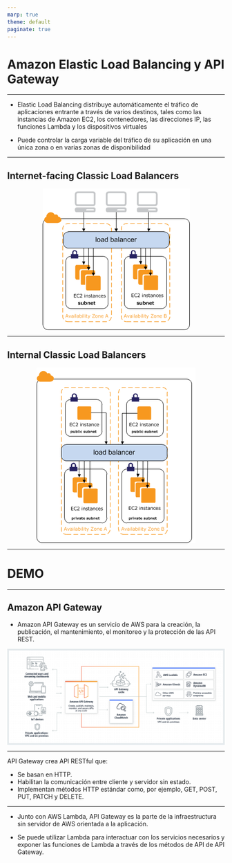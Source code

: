 ```yaml
---
marp: true
theme: default
paginate: true
---
```


<style>
img[alt~="center"] {
  display: block;
  margin: 0 auto;
}
</style>

# Amazon Elastic Load Balancing y API Gateway

---

- Elastic Load Balancing distribuye automáticamente el tráfico de aplicaciones entrante a través de varios destinos, tales como las instancias de Amazon EC2, los contenedores, las direcciones IP, las funciones Lambda y los dispositivos virtuales

- Puede controlar la carga variable del tráfico de su aplicación en una única zona o en varias zonas de disponibilidad

---

## Internet-facing Classic Load Balancers

![center](imgs/internet_facing_load_balancer.png)

---

## Internal Classic Load Balancers
![center](imgs/internal_load_balancer.png)

---

# DEMO

---
## Amazon API Gateway

- Amazon API Gateway es un servicio de AWS para la creación, la publicación, el mantenimiento, el monitoreo y la protección de las API REST.

![center](imgs/API-Gateway-How-Works.png)


---

API Gateway crea API RESTful que:
- Se basan en HTTP.
- Habilitan la comunicación entre cliente y servidor sin estado.
- Implementan métodos HTTP estándar como, por ejemplo, GET, POST, PUT, PATCH y DELETE.

---

- Junto con AWS Lambda, API Gateway es la parte de la infraestructura sin servidor de AWS orientada a la aplicación.

- Se puede utilizar Lambda para interactuar con los servicios necesarios y exponer las funciones de Lambda a través de los métodos de API de API Gateway.

